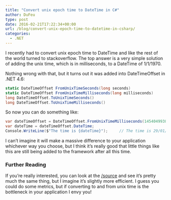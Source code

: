 ```yaml
---
title: "Convert unix epoch time to DateTime in C#"
author: DuFeu
type: post
date: 2016-02-21T17:22:34+00:00
url: /blog/convert-unix-epoch-time-to-datetime-in-csharp/
categories:
  - .NET
---
```


I recently had to convert unix epoch time to DateTime and like the rest of the world turned to stackoverflow. The top answer is a very simple solution of adding the unix time, which is in milliseconds, to a DateTime of 1/1/1970.

Nothing wrong with that, but it turns out it was added into DateTimeOffset in .NET 4.6:

```csharp
static DateTimeOffset FromUnixTimeSeconds(long seconds)
static DateTimeOffset FromUnixTimeMilliseconds(long milliseconds)
long DateTimeOffset.ToUnixTimeSeconds()
long DateTimeOffset.ToUnixTimeMilliseconds()
```

So now you can do something like:

```csharp
var dateTimeOffset = DateTimeOffset.FromUnixTimeMilliseconds(1454049938871);
var dateTime = dateTimeOffset.DateTime;
Console.WriteLine($"The time is {dateTime}");     // The time is 29/01/2016 06:45:38
```

I can&#8217;t imagine it will make a massive difference to your application whichever way you choose, but I think it&#8217;s really good that little things like this are still being added to the framework after all this time.

### Further Reading

If you&#8217;re really interested, you can look at the [/source][1] and see it&#8217;s pretty much the same thing, but I imagine it&#8217;s slightly more efficient. I guess you could do some metrics, but if converting to and from unix time is the bottleneck in your application I envy you!

[1]: http://referencesource.microsoft.com/#mscorlib/system/datetimeoffset.cs,52ee670254934854
